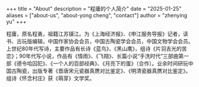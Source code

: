 +++
title = "About"
description = "程庸的个人简介"
date = "2025-01-25"
aliases = ["about-us", "about-yong cheng", "contact"]
author = "zhenying yu"
+++

程庸，原名程勇，祖籍江苏镇江。为《上海经济报》、《申江服务导报》记者，读书、古玩版编辑，中国作家协会会员，中国古陶瓷学会会员，中国文物学会会员。上世纪80年代写诗，主要作品有长诗《蓝鸟》、《黑山鹰》，组诗《片羽吉光的苦恋》；90年代写小说，作品有《情雨》、《飞翔》、长篇小说“手洗时代”三部曲第一部《德令哈囚犯》、《一个人的百部经典》、《月亮下的蛋》（合作）。业余时间研玩中国古陶瓷，出版专著《晋唐宋元瓷器真赝对比鉴定》、《明清瓷器真赝对比鉴定》。组诗《怀念村庄》获《萌芽》文学奖。
